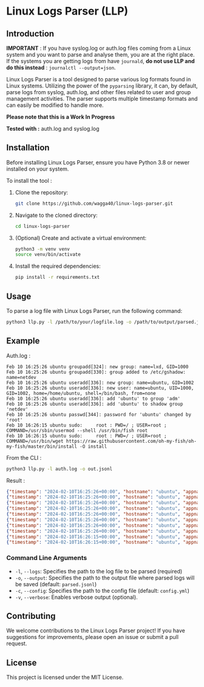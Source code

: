 # Linux Logs Parser (LLP)

## Introduction

**IMPORTANT** : If you have syslog.log or auth.log files coming from a Linux system and you want to parse and analyse them, you are at the right place. If the systems you are getting logs from have `journald`, **do not use LLP and do this instead** : `journalctl --output=json`.

Linux Logs Parser is a tool designed to parse various log formats found in Linux systems. Utilizing the power of the `pyparsing` library, it can, by default, parse logs from syslog, auth.log, and other files related to user and group management activities. The parser supports multiple timestamp formats and can easily be modified to handle more.

**Please note that this is a Work In Progress**

**Tested with :** auth.log and syslog.log

## Installation

Before installing Linux Logs Parser, ensure you have Python 3.8 or newer installed on your system. 

To install the tool :

1. Clone the repository:
   ```sh
   git clone https://github.com/wagga40/linux-logs-parser.git
   ```
2. Navigate to the cloned directory:
   ```sh
   cd linux-logs-parser
   ```
3. (Optional) Create and activate a virtual environment:
   ```sh
   python3 -m venv venv
   source venv/bin/activate
   ```
4. Install the required dependencies:
   ```sh
   pip install -r requirements.txt
   ```

## Usage

To parse a log file with Linux Logs Parser, run the following command:

```sh
python3 llp.py -l /path/to/your/logfile.log -o /path/to/output/parsed.jsonl
```

## Example 

Auth.log : 

```log
Feb 10 16:25:26 ubuntu groupadd[324]: new group: name=lxd, GID=1000
Feb 10 16:25:26 ubuntu groupadd[330]: group added to /etc/gshadow: name=netdev
Feb 10 16:25:26 ubuntu useradd[336]: new group: name=ubuntu, GID=1002
Feb 10 16:25:26 ubuntu useradd[336]: new user: name=ubuntu, UID=1000, GID=1002, home=/home/ubuntu, shell=/bin/bash, from=none
Feb 10 16:25:26 ubuntu useradd[336]: add 'ubuntu' to group 'adm'
Feb 10 16:25:26 ubuntu useradd[336]: add 'ubuntu' to shadow group 'netdev'
Feb 10 16:25:26 ubuntu passwd[344]: password for 'ubuntu' changed by 'root'
Feb 10 16:26:15 ubuntu sudo:     root : PWD=/ ; USER=root ; COMMAND=/usr/sbin/usermod --shell /usr/bin/fish root
Feb 10 16:26:15 ubuntu sudo:     root : PWD=/ ; USER=root ; COMMAND=/usr/bin/wget https://raw.githubusercontent.com/oh-my-fish/oh-my-fish/master/bin/install -O install
````

From the CLI : 

```sh
python3 llp.py -l auth.log -o out.jsonl
```

Result : 

```json
{"timestamp": "2024-02-10T16:25:26+00:00", "hostname": "ubuntu", "appname": "groupadd", "pid": "324", "message": "new group: name=lxd, GID=1000", "Action": "new group", "Group": "lxd", "GID": "1000"}
{"timestamp": "2024-02-10T16:25:26+00:00", "hostname": "ubuntu", "appname": "groupadd", "pid": "330", "message": "group added to /etc/group: name=netdev, GID=1001", "Action": "added", "List": "/etc/group", "Group": "netdev", "GID": "1001"}
{"timestamp": "2024-02-10T16:25:26+00:00", "hostname": "ubuntu", "appname": "groupadd", "pid": "330", "message": "group added to /etc/gshadow: name=netdev", "Action": "added", "List": "/etc/gshadow", "Group": "netdev"}
{"timestamp": "2024-02-10T16:25:26+00:00", "hostname": "ubuntu", "appname": "useradd", "pid": "336", "message": "new group: name=ubuntu, GID=1002", "Action": "new group", "Group": "ubuntu", "GID": "1002"}
{"timestamp": "2024-02-10T16:25:26+00:00", "hostname": "ubuntu", "appname": "useradd", "pid": "336", "message": "new user: name=ubuntu, UID=1000, GID=1002, home=/home/ubuntu, shell=/bin/bash, from=none", "Action": "new user", "Username": "ubuntu", "UID": "1000", "GID": "1002", "Home": "/home/ubuntu", "Shell": "/bin/bash", "From": "none"}
{"timestamp": "2024-02-10T16:25:26+00:00", "hostname": "ubuntu", "appname": "useradd", "pid": "336", "message": "add 'ubuntu' to group 'adm'", "Action": "add", "Username": "ubuntu", "Group": "adm"}
{"timestamp": "2024-02-10T16:25:26+00:00", "hostname": "ubuntu", "appname": "useradd", "pid": "336", "message": "add 'ubuntu' to shadow group 'netdev'", "Action": "add", "Username": "ubuntu", "Type": "shadow", "Group": "netdev"}
{"timestamp": "2024-02-10T16:25:26+00:00", "hostname": "ubuntu", "appname": "passwd", "pid": "344", "message": "password for 'ubuntu' changed by 'root'", "Username": "ubuntu", "Action": "changed", "By": "root"}
{"timestamp": "2024-02-10T16:26:15+00:00", "hostname": "ubuntu", "appname": "sudo", "pid": "", "message": "root : PWD=/ ; USER=root ; COMMAND=/usr/sbin/usermod --shell /usr/bin/fish root", "User": "root", "PWD": "/", "Username": "root", "CommandLine": "/usr/sbin/usermod --shell /usr/bin/fish root"}
{"timestamp": "2024-02-10T16:26:15+00:00", "hostname": "ubuntu", "appname": "sudo", "pid": "", "message": "root : PWD=/ ; USER=root ; COMMAND=/usr/bin/wget https://raw.githubusercontent.com/oh-my-fish/oh-my-fish/master/bin/install -O install", "User": "root", "PWD": "/", "Username": "root", "CommandLine": "/usr/bin/wget https://raw.githubusercontent.com/oh-my-fish/oh-my-fish/master/bin/install -O install"}
```

### Command Line Arguments
- `-l`, `--logs`: Specifies the path to the log file to be parsed (required)
- `-o`, `--output`: Specifies the path to the output file where parsed logs will be saved (default: `parsed.jsonl`)
- `-c`, `--config`: Specifies the path to the config file (default: `config.yml`)
- `-v`, `--verbose`: Enables verbose output (optional).

## Contributing
We welcome contributions to the Linux Logs Parser project! If you have suggestions for improvements, please open an issue or submit a pull request.

## License
This project is licensed under the MIT License.
